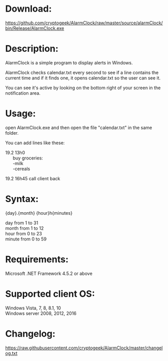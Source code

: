 # Download:
https://github.com/cryptogeek/AlarmClock/raw/master/source/alarmClock/bin/Release/AlarmClock.exe

# Description:
AlarmClock is a simple program to display alerts in Windows.

AlarmClock checks calendar.txt every second to see if a line contains the current time and if it finds one, it opens calendar.txt so the user can see it.

You can see it's active by looking on the bottom right of your screen in the notification area.

# Usage:
open AlarmClock.exe and then open the file "calendar.txt" in the same folder.

You can add lines like these:

19.2 13h0  
&nbsp;&nbsp;&nbsp;&nbsp;&nbsp;&nbsp;buy groceries:  
&nbsp;&nbsp;&nbsp;&nbsp;&nbsp;&nbsp;-milk  
&nbsp;&nbsp;&nbsp;&nbsp;&nbsp;&nbsp;-cereals  
	
19.2 16h45 call client back
	
# Syntax:
{day}.{month} {hour}h{minutes}

day from 1 to 31  
month from 1 to 12  
hour from 0 to 23  
minute from 0 to 59  

# Requirements:
Microsoft .NET Framework 4.5.2 or above

# Supported client OS: 
Windows Vista, 7, 8, 8.1, 10  
Windows server 2008, 2012, 2016

# Changelog:
https://raw.githubusercontent.com/cryptogeek/AlarmClock/master/changelog.txt
